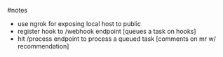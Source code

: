 #notes
  * use ngrok for exposing local host to public
  * register hook to /webhook endpoint [queues a task on hooks]
  * hit /process endpoint to process a queued task [comments on mr w/ recommendation]
